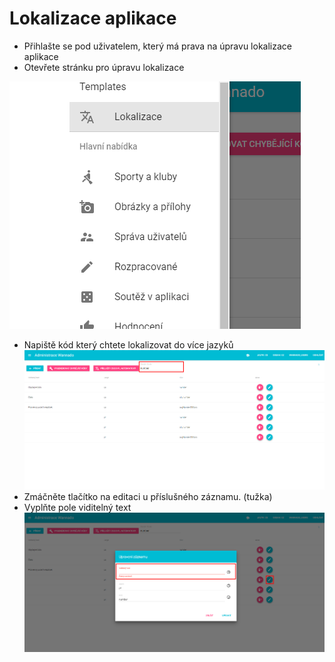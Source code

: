 # Lokalizace aplikace

* Přihlašte se pod uživatelem, který má prava na úpravu lokalizace aplikace
* Otevřete stránku pro úpravu lokalizace



![](/images/lokalizaceMenu.png)



* Napiště kód který chtete lokalizovat do více jazyků![](/images/searchLocCode.png)
* Zmáčněte tlačítko na editaci u příslušného záznamu. \(tužka\)
* Vyplňte pole viditelný text![](/images/locEdit.png)





